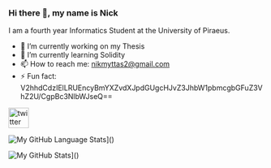 ### Hi there 👋, my name is Nick
I am a fourth year Informatics Student at the University of Piraeus.   

- 🔭 I’m currently working on my Thesis 
- 🌱 I’m currently learning Solidity 
- 📫 How to reach me: nikmyttas2@gmail.com 
- ⚡ Fun fact: V2hhdCdzIElLRUEncyBmYXZvdXJpdGUgcHJvZ3JhbW1pbmcgbGFuZ3VhZ2U/CgpBc3NlbWJseQ== 


 [<img src='https://cdn.jsdelivr.net/npm/simple-icons@3.0.1/icons/twitter.svg' alt='twitter' height='40'>](https://twitter.com/@nikolasmyttas)  

![My GitHub Language Stats](https://github-readme-stats.vercel.app/api/top-langs/?username=Nickmyt&langs_count=5&theme=tokyonight)]()


![My GitHub Stats](https://github-readme-stats.vercel.app/api/?username=Nickmyt&count_private=true&theme=tokyonight&showicons=true)]()
